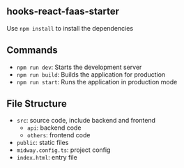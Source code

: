 ## hooks-react-faas-starter

Use `npm install` to install the dependencies

## Commands

- `npm run dev`: Starts the development server
- `npm run build`: Builds the application for production
- `npm run start`: Runs the application in production mode

## File Structure

- `src`: source code, include backend and frontend
  - `api`: backend code
  - `others`: frontend code
- `public`: static files
- `midway.config.ts`: project config
- `index.html`: entry file
